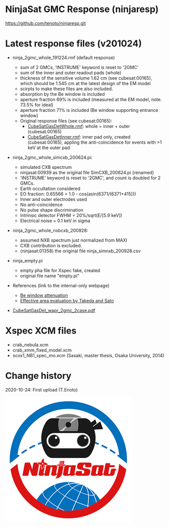 # NinjaSat GMC Response (ninjaresp)

https://github.com/tenoto/ninjaresp.git

# Latest response files (v201024)

- ninja_2gmc_whole_191224.rmf (default response)
    - sum of 2 GMCs, 'INSTRUME' keyword is reset to '2GMC'
    - sum of the inner and outer readout pads (whole)
    - thickness of the sensitive volume 1.62 cm (see cubesat:00165), which should be 1.545 cm at the latest design of the EM model
    - scirpts to make these files are also included.
	- absorption by the Be window is included
	- aperture fraction 69% is included (measured at the EM model, note. 73.5% for ideal)
	- aperture fraction 71% is included (Be window supporting entrance window)
	- Original response files (see cubesat:00165):
	    - [CubeSatGasDetWhole.rmf](https://riken-share.box.com/shared/static/0udo2hmm91tap2qiulgsc8gx2jganpwv.rmf): whole = inner + outer (cubesat:00165)
	    - [CubeSatGasDetInner.rmf](https://riken-share.box.com/shared/static/ovrk6q48l7ktkp6p97gkrqxpe49r6zzh.rmf): inner pad only, created (cubesat:00165), appling the anti-coincidence for events with >1 keV at the outer pad

- ninja_2gmc_whole_simcxb_200624.pi: 
	- simulated CXB spectrum
	- ninjasat:00939 as the original file SimCXB_200624.pi (renamed)
	- 'INSTRUME' keyword is reset to '2GMC', and count is doubled for 2 GMCs.
	- Earth occultation considered
	- EO fraction: 0.65566 = 1.0 - cos(asin(6371/(6371+415)))
	- Inner and outer electrodes used
	- No anti-coincidence
	- No pulse shape discrimination
	- Intrinsic detector FWHM = 20%/sqrt(E/[5.9 keV])
	- Electrical noise = 0.1 keV in sigma

- ninja_2gmc_whole_nxbcxb_200928:
	- assumed NXB spectrum just normalized from MAXI
	- CXB contribution is excluded.
    - (ninjasat:01358) the original file ninja_simnxb_200928.csv

- ninja_empty.pi
 	- empty pha file for Xspec fake, created
 	- original file name "empty.pi"

- References (link to the internal-only webpage)
    - [Be window attenuation](https://astro.riken.jp/gwxwiki/lib/exe/fetch.php?media=transmission_be_20200711.pdf)
    - [Effective area evaluation by Takeda and Sato](https://astro.riken.jp/gwxwiki/lib/exe/fetch.php?media=gmc_effective_area.pdf)

- [CubeSatGasDet_wapr_2gmc_2case.pdf](https://riken-share.box.com/shared/static/0ty5p2aq5u9tpfc3ysas88wu3lcb99lg.pdf)

# Xspec XCM files 

- crab_nebula.xcm 
- crab_xmm_fixed_model.xcm 
- scox1_NB1_spec_mo.xcm (Sasaki, master thesis, Osaka University, 2014)

# Change history

2020-10-24: First upload (T.Enoto)

![NinjaSat Emblem](https://github.com/tenoto/repository/blob/master/ninjasat/emblem/png/ninjasat_emblem-400px.png)





